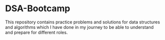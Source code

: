# DSA-Bootcamp
This repository contains practice problems and solutions for data structures and algorithms which I have done in my journey
to be able to understand and prepare for different roles. 
